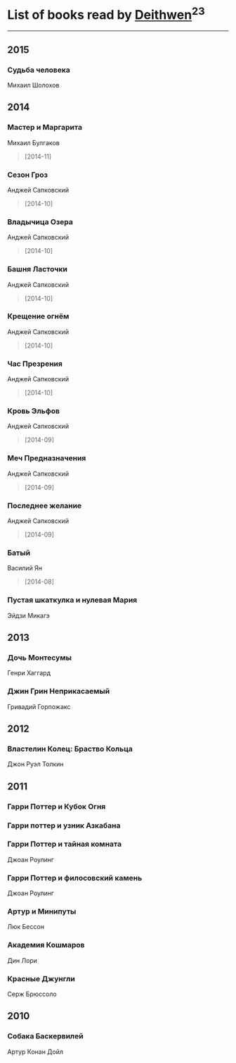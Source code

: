 # List of books read by [Deithwen](http://vk.com/id371574201)<sup>23</sup>
---

## 2015

### Судьба человека
Михаил Шолохов



## 2014

### Мастер и Маргарита
Михаил Булгаков
> [2014-11] 


### Сезон Гроз
Анджей Сапковский
> [2014-10] 


### Владычица Озера
Анджей Сапковский
> [2014-10] 


### Башня Ласточки
Анджей Сапковский
> [2014-10] 


### Крещение огнём
Анджей Сапковский
> [2014-10] 


### Час Презрения
Анджей Сапковский
> [2014-10] 


### Кровь Эльфов
Анджей Сапковский
> [2014-09] 


### Меч Предназначения
Анджей Сапковский
> [2014-09] 


### Последнее желание
Анджей Сапковский
> [2014-09] 


### Батый
Василий Ян
> [2014-08] 


### Пустая шкаткулка и нулевая Мария
Эйдзи Микагэ



## 2013

### Дочь Монтесумы
Генри Хаггард


### Джин Грин Неприкасаемый
Гривадий Горпожакс



## 2012

### Властелин Колец: Браство Кольца
Джон Руэл Толкин



## 2011

### Гарри Поттер и Кубок Огня


### Гарри поттер и узник Азкабана


### Гарри Поттер и тайная комната
Джоан Роулинг


### Гарри Поттер и филосовский камень
Джоан Роулинг


### Артур и Минипуты
Люк Бессон


### Академия Кошмаров
Дин Лори


### Красные Джунгли
Серж Брюссоло



## 2010

### Собака Баскервилей
Артур Конан Дойл



